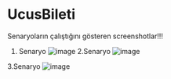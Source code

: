 # UcusBileti

Senaryoların çalıştığını gösteren screenshotlar!!!
1. Senaryo
![image](https://user-images.githubusercontent.com/111523448/189545190-5c1ccb18-8acb-4ded-9e16-80ceb31706fd.png)
2.Senaryo
![image](https://user-images.githubusercontent.com/111523448/189545213-7cfe6680-25c1-40d4-b5e0-8a3e99d88002.png)

3.Senaryo
![image](https://user-images.githubusercontent.com/111523448/189545173-1bde9a0a-2e1d-4f20-ad35-0afc12153df4.png)
